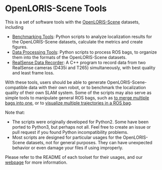 # OpenLORIS-Scene Tools

This is a set of software tools with the [OpenLORIS-Scene](https://lifelong-robotic-vision.github.io/dataset/scene) datasets, including

- [Benchmarking Tools](https://github.com/lifelong-robotic-vision/openloris-scene-tools/tree/master/benchmark): Python scripts to analyze localization results for the OpenLORIS-Scene datasets, calculate the metrics and create figures.
- [Data Processing Tools](https://github.com/lifelong-robotic-vision/openloris-scene-tools/tree/master/dataprocess): Python scripts to process ROS bags, to organize them into the formats of the OpenLORIS-Scene datasets.
- [RealSense Data Recorder](https://github.com/lifelong-robotic-vision/openloris-scene-tools/tree/master/recorder): A C++ program to record data from two RealSense cameras (D435i and T265) simultaneously, with best quality and least frame loss.

With these tools, users should be able to generate OpenLORIS-Scene-compatible data with their own robot, or to benchmark the localization quality of their own SLAM system. Some of the scripts may also serve as simple tools to manipulate general ROS bags, such as [to merge multiple bags into one](https://github.com/lifelong-robotic-vision/openloris-scene-tools/blob/master/dataprocess/merge_bags.py), or to [visualize multiple trajectories in a ROS bag](https://github.com/lifelong-robotic-vision/openloris-scene-tools/blob/master/dataprocess/plot_traj.py).

Note that:

- The scripts were originally developed for Python2. Some have been ported to Python3, but perhaps not all. Feel free to create an issue or pull request if you found Python incompatibility problems.
- Most scripts are designed for particular usages for the OpenLORIS-Scene datasets, not for general purposes. They can have unexpected behavior or even damage your files if using improperly.

Please refer to the README of each toolset for their usages, and our [webpage](https://lifelong-robotic-vision.github.io/dataset/scene) for more information.

